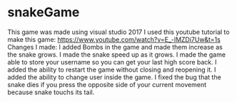 # snakeGame
This game was made using visual studio 2017
I used this youtube tutorial to make this game: https://www.youtube.com/watch?v=E_-lMZDi7Uw&t=1s
Changes I made:
  I added Bombs in the game and made them increase as the snake grows.
  I made the snake speed up as it grows.
  I made the game able to store your username so you can get your last high score back.
  I added the ability to restart the game without closing and reopening it.
  I added the ability to change user inside the game.
  I fixed the bug that the snake dies if you press the opposite side of your current movement because snake touchs its tail. 
  
